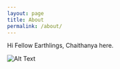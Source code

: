```yaml
---
layout: page
title: About
permalink: /about/
---
```


Hi Fellow Earthlings, Chaithanya here. 

![Alt Text](https://media2.giphy.com/media/v1.Y2lkPTc5MGI3NjExejgyYTduczFxNHlwNHAyM2phdTI4ZXU1dHJjaTFvNXhmcmU3MHlobSZlcD12MV9pbnRlcm5hbF9naWZfYnlfaWQmY3Q9Zw/xT9IgG50Fb7Mi0prBC/giphy.webp)

